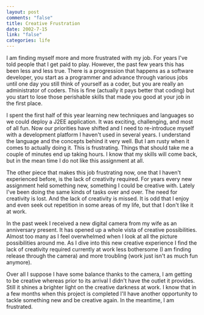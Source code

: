 ```yaml
--- 
layout: post
comments: "false"
title: Creative Frustration
date: 2002-7-15
link: "false"
categories: life
---
```

I am finding myself more and more frustrated with my job. For years I've told people that I get paid to play. However, the past few years this has been less and less true. There is a progression that happens as a software developer, you start as a programmer and advance through various jobs until one day you still think of yourself as a coder, but you are really an administrator of coders. This is fine (actually it pays better that coding) but you start to lose those perishable skills that made you good at your job in the first place.

I spent the first half of this year learning new techniques and languages so we could deploy a J2EE application. It was exciting, challenging, and most of all fun. Now our priorities have shifted and I need to re-introduce myself with a development platform I haven't used in several years. I understand the language and the concepts behind it very well. But I am rusty when it comes to actually doing it. This is frustrating. Things that should take me a couple of minutes end up taking hours. I know that my skills will come back, but in the mean time I do not like this assignment at all.

The other piece that makes this job frustrating now, one that I haven't experienced before, is the lack of creativity required. For years every new assignment held something new, something I could be creative with. Lately I've been doing the same kinds of tasks over and over. The need for creativity is lost. And the lack of creativity is missed. It is odd that I enjoy and even seek out repetition in some areas of my life, but that I don't like it at work.

In the past week I received a new digital camera from my wife as an anniversary present. It has opened up a whole vista of creative possibilities. Almost too many as I feel overwhelmed when I look at all the picture possibilities around me. As I dive into this new creative experience I find the lack of creativity required currently at work less bothersome (I am finding release through the camera) and more troubling (work just isn't as much fun anymore).

Over all I suppose I have some balance thanks to the camera, I am getting to be creative whereas prior to its arrival I didn't have the outlet it provides. Still it shines a brighter light on the creative darkness at work. I know that in a few months when this project is completed I'll have another opportunity to tackle something new and be creative again. In the meantime, I am frustrated.
